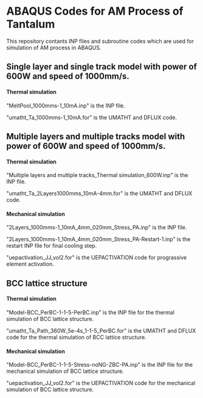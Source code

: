 # ABAQUS Codes for AM Process of Tantalum
This repository contants INP files and subroutine codes which are used for simulation of AM process in ABAQUS.


## Single layer and single track model with power of 600W and speed of 1000mm/s.
#### Thermal simulation
"MeltPool_1000mms-1_10mA.inp"  is the INP file.

"umatht_Ta_1000mms-1_10mA.for" is the UMATHT and DFLUX code.


## Multiple layers and multiple tracks model with power of 600W and speed of 1000mm/s.
#### Thermal simulation
"Multiple layers and multiple tracks_Thermal simulation_600W.inp"  is the INP file.

"umatht_Ta_2Layers1000mms_10mA-4mm.for" is the UMATHT and DFLUX code.

#### Mechanical simulation
"2Layers_1000mms-1_10mA_4mm_020mm_Stress_PA.inp" is the INP file.

"2Layers_1000mms-1_10mA_4mm_020mm_Stress_PA-Restart-1.inp" is the restart INP file for final cooling step.

"uepactivation_JJ_vol2.for" is the UEPACTIVATION code for prograssive element activation.

## BCC lattice structure
#### Thermal simulation
"Model-BCC_PerBC-1-1-5-PerBC.inp" is the INP file for the thermal simulation of BCC lattice structure.

"umatht_Ta_Path_360W_5e-4s_1-1-5_PerBC.for" is the UMATHT and DFLUX code for the thermal simulation of BCC lattice structure.

#### Mechanical simulation
"Model-BCC_PerBC-1-1-5-Stress-noNG-ZBC-PA.inp" is the INP file for the mechanical simulation of BCC lattice structure.

"uepactivation_JJ_vol2.for" is the UEPACTIVATION code for the mechanical simulation of BCC lattice structure.
